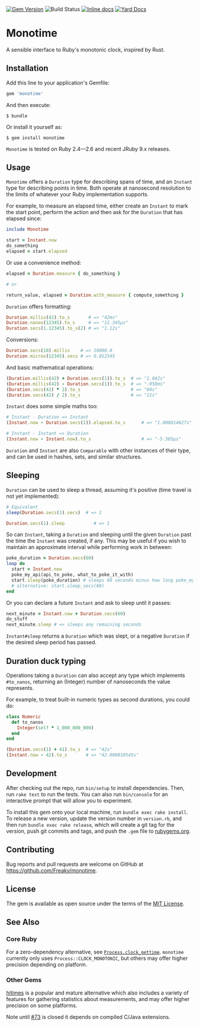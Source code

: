 [![Gem Version](https://badge.fury.io/rb/monotime.svg)](https://badge.fury.io/rb/monotime)
![Build Status](https://github.com/Freaky/monotime/actions/workflows/ci.yml/badge.svg)
[![Inline docs](http://inch-ci.org/github/Freaky/monotime.svg?branch=master)](http://inch-ci.org/github/Freaky/monotime)
[![Yard Docs](http://img.shields.io/badge/yard-docs-blue.svg)](https://www.rubydoc.info/gems/monotime)

# Monotime

A sensible interface to Ruby's monotonic clock, inspired by Rust.

## Installation

Add this line to your application's Gemfile:

```ruby
gem 'monotime'
```

And then execute:

    $ bundle

Or install it yourself as:

    $ gem install monotime

`Monotime` is tested on Ruby 2.4&mdash;2.6 and recent JRuby 9.x releases.

## Usage

`Monotime` offers a `Duration` type for describing spans of time, and an
`Instant` type for describing points in time.  Both operate at nanosecond
resolution to the limits of whatever your Ruby implementation supports.

For example, to measure an elapsed time, either create an `Instant` to mark the
start point, perform the action and then ask for the `Duration` that has elapsed
since:

```ruby
include Monotime

start = Instant.now
do_something
elapsed = start.elapsed
```

Or use a convenience method:

```ruby
elapsed = Duration.measure { do_something }

# or

return_value, elapsed = Duration.with_measure { compute_something }
```

`Duration` offers formatting:

```ruby
Duration.millis(42).to_s       # => "42ms"
Duration.nanos(12345).to_s     # => "12.345μs"
Duration.secs(1.12345).to_s(2) # => "1.12s"
```

Conversions:

```ruby
Duration.secs(10).millis    # => 10000.0
Duration.micros(12345).secs # => 0.012345
```

And basic mathematical operations:

```ruby
(Duration.millis(42) + Duration.secs(1)).to_s  # => "1.042s"
(Duration.millis(42) - Duration.secs(1)).to_s  # => "-958ms"
(Duration.secs(42) * 2).to_s                   # => "84s"
(Duration.secs(42) / 2).to_s                   # => "21s"
```

`Instant` does some simple maths too:

```ruby
# Instant - Duration => Instant
(Instant.now - Duration.secs(1)).elapsed.to_s      # => "1.000014627s"

# Instant - Instant => Duration
(Instant.now - Instant.now).to_s                   # => "-5.585μs"
```

`Duration` and `Instant` are also `Comparable` with other instances of their
type, and can be used in hashes, sets, and similar structures.

## Sleeping

`Duration` can be used to sleep a thread, assuming it's positive (time travel
is not yet implemented):

```ruby
# Equivalent
sleep(Duration.secs(1).secs)  # => 1

Duration.secs(1).sleep           # => 1
```

So can `Instant`, taking a `Duration` and sleeping until the given `Duration`
past the time the `Instant` was created, if any.  This may be useful if you wish
to maintain an approximate interval while performing work in between:

```ruby
poke_duration = Duration.secs(60)
loop do
  start = Instant.now
  poke_my_api(api_to_poke, what_to_poke_it_with)
  start.sleep(poke_duration) # sleeps 60 seconds minus how long poke_my_api took
  # alternative: start.sleep_secs(60)
end
```

Or you can declare a future `Instant` and ask to sleep until it passes:

```ruby
next_minute = Instant.now + Duration.secs(60)
do_stuff
next_minute.sleep # => sleeps any remaining seconds
```

`Instant#sleep` returns a `Duration` which was slept, or a negative `Duration`
if the desired sleep period has passed.

## Duration duck typing

Operations taking a `Duration` can also accept any type which implements
`#to_nanos`, returning an (Integer) number of nanoseconds the value represents.

For example, to treat built-in numeric types as second durations, you could do:

```ruby
class Numeric
  def to_nanos
    Integer(self * 1_000_000_000)
  end
end

(Duration.secs(1) + 41).to_s  # => "42s"
(Instant.now - 42).to_s       # => "42.000010545s"
```

## Development

After checking out the repo, run `bin/setup` to install dependencies. Then, run `rake test` to run the tests. You can also run `bin/console` for an interactive prompt that will allow you to experiment.

To install this gem onto your local machine, run `bundle exec rake install`. To release a new version, update the version number in `version.rb`, and then run `bundle exec rake release`, which will create a git tag for the version, push git commits and tags, and push the `.gem` file to [rubygems.org](https://rubygems.org).

## Contributing

Bug reports and pull requests are welcome on GitHub at https://github.com/Freaky/monotime.

## License

The gem is available as open source under the terms of the [MIT License](https://opensource.org/licenses/MIT).

## See Also

### Core Ruby

For a zero-dependency alternative, see
[`Process.clock_gettime`](https://ruby-doc.org/core-2.6.3/Process.html#method-c-clock_gettime).
`monotime` currently only uses `Process::CLOCK_MONOTONIC`, but others may offer higher precision
depending on platform.

### Other Gems

[hitimes](https://rubygems.org/gems/hitimes) is a popular and mature alternative
which also includes a variety of features for gathering statistics about
measurements, and may offer higher precision on some platforms.

Note until [#73](https://github.com/copiousfreetime/hitimes/pull/73) is closed it
depends on compiled C/Java extensions.
